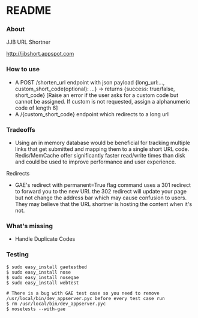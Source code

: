# README #

### About ###

JJB URL Shortner

http://jjbshort.appspot.com

### How to use ###

* A POST /shorten_url endpoint with json payload {long_url:..., custom_short_code(optional): ...} -> returns {success: true/false, short_code} [Raise an error if the user asks for a custom code but cannot be assigned. If custom is not requested, assign a alphanumeric code of length 6]
* A /{custom_short_code} endpoint which redirects to a long url

### Tradeoffs ###

- Using an in memory database would be beneficial for tracking multiple links that get submitted and mapping them to a single short URL code.  Redis/MemCache offer significantly faster read/write times than disk and could be used to improve performance and user experience.

Redirects 
- GAE's redirect with permanent=True flag command uses a 301 redirect to forward you to the new URI.  the 302 redirect will update your page but not change the address bar which may cause confusion to users.  They may believe that the URL shortner is hosting the content when it's not.

### What's missing ###

* Handle Duplicate Codes

### Testing ###
```
$ sudo easy_install gaetestbed
$ sudo easy_install nose
$ sudo easy_install nosegae
$ sudo easy_install webtest

# There is a bug with GAE test case so you need to remove /usr/local/bin/dev_appserver.pyc before every test case run
$ rm /usr/local/bin/dev_appserver.pyc
$ nosetests --with-gae
```